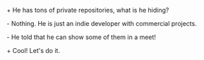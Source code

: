 \+ He has tons of private repositories, what is he hiding?

\- Nothing. He is just an indie developer with commercial projects.

\- He told that he can show some of them in a meet!

\+ Cool! Let's do it.
